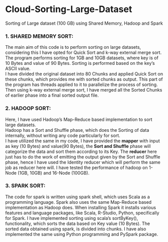 # Cloud-Sorting-Large-Dataset
Sorting of Large dataset (100 GB) using Shared Memory, Hadoop and Spark 

<h3>1. SHARED MEMORY SORT:</h3>
The main aim of this code is to perform sorting on large datasets, considering this I have opted for Quick Sort and k-way external merge sort.<br/>
The program performs sorting for 1GB and 10GB datasets, where key is of 10 Bytes and value of 90 Bytes.
Sorting is performed based on the key’s ASCII value. <br/>
I have divided the original dataset into 80 Chunks and applied Quick Sort on these chunks, which provides me with sorted chunks as output. This part of the program has threads applied to it to parallelize the process of sorting. <br/>
Then using k-way external merge sort, I have merged all the Sorted Chunks of earlier phase into a final sorted output file.

<h3>2. HADOOP SORT:</h3>
Here, I have used Hadoop’s Map-Reduce based implementation to sort large datasets.<br/>
Hadoop has a Sort and Shuffle phase, which does the Sorting of data internally, without writing any code particularly for sort.<br/>
I have utilized the same in my code, I have provided the <strong>mapper</strong> with input as key (10 Bytes) and value(90 Bytes), the <strong>Sort and Shuffle</strong> phase will categorize the data and sort them according to its Key.
The <strong>reducer</strong> here just has to do the work of emitting the output given by the Sort and Shuffle phase, hence I have used the Identity reducer which will perform the same job as reducer here will.
I have tested the performance of hadoop on 1-Node (1GB, 10GB) and 16-Node (100GB).

<h3>3. SPARK SORT:</h3>
The code for spark is written using spark shell, which uses Scala as a programming language.
Spark also uses the same Map-Reduce based implementation as Hadoop does.
When installing Spark it installs various features and language packages, like Scala, R-Studio, Python, specifically for Spark.
I have implemented sorting using scala’s sortByKey(), functionality, which sorts the data based on Key value (10 Bytes). The sorted data obtained using spark, is divided into chunks.
I have also implemented the same using Python programming and PySpark package.
